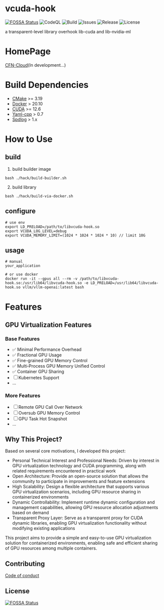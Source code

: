 # vcuda-hook
[![FOSSA Status](https://app.fossa.com/api/projects/git%2Bgithub.com%2FScaletKlazz%2Fvcuda-hook.svg?type=shield)](https://app.fossa.com/projects/git%2Bgithub.com%2FScaletKlazz%2Fvcuda-hook?ref=badge_shield)
![CodeQL](https://github.com/ScaletKlazz/vcuda-hook/actions/workflows/codeql.yml/badge.svg)
![Build](https://github.com/ScaletKlazz/vcuda-hook/actions/workflows/cmake-base-validation.yml/badge.svg)
![Issues](https://img.shields.io/github/issues/ScaletKlazz/vcuda-hook)
![Release](https://img.shields.io/github/v/release/ScaletKlazz/vcuda-hook?display_name=tag)
![License](https://img.shields.io/github/license/ScaletKlazz/vcuda-hook)

a transparent-level library overhook lib-cuda and lib-nvidia-ml

# HomePage
[CFN-Cloud](https://www.cfncloud.com)(In development...)

# Build Dependencies
- [CMake](https://cmake.org) >= 3.19
- [Docker](https://www.docker.com) > 20.10
- [CUDA](https://developer.nvidia.com/cuda-zone) >= 12.6
- [Yaml-cpp](https://github.com/jbeder/yaml-cpp) > 0.7
- [Spdlog](https://github.com/gabime/spdlog) > 1.x

# How to Use
## build
1. build builder image
```
bash ./hack/build-builder.sh
```
2. build library
```
bash ./hack/build-via-docker.sh
```
## configure
```
# use env
export LD_PRELOAD=/path/to/libvcuda-hook.so
export VCUDA_LOG_LEVEL=debug
export VCUDA_MEMORY_LIMIT=(1024 * 1024 * 1024 * 10) // limit 10G
```
## usage
```
# manual
your_application

# or use docker
docker run -it --gpus all --rm -v /path/to/libvcuda-hook.so:/usr/lib64/libvcuda-hook.so -e LD_PRELOAD=/usr/lib64/libvcuda-hook.so vllm/vllm-openai:latest bash
```

# Features

## GPU Virtualization Features

### Base Features
- ✅ Minimal Performance Overhead
- ✅ Fractional GPU Usage
- ✅ Fine-grained GPU Memory Control
- ✅ Multi‑Process GPU Memory Unified Control
- ✅ Container GPU Sharing
- ☐ Kubernetes Support
- ...

### More Features
- ☐ Remote GPU Call Over Network
- ☐ Oversub GPU Memory Control
- ☐ GPU Task Hot Snapshot
- ...


## Why This Project?
Based on several core motivations, I developed this project:

- Personal Technical Interest and Professional Needs: Driven by interest in GPU virtualization technology and CUDA programming, along with related requirements encountered in practical work
- Open Architecture: Provide an open-source solution that allows the community to participate in improvements and feature extensions
- High Scalability: Design a flexible architecture that supports various GPU virtualization scenarios, including GPU resource sharing in containerized environments
- Dynamic Controllability: Implement runtime dynamic configuration and management capabilities, allowing GPU resource allocation adjustments based on demand
- Transparent Proxy Layer: Serve as a transparent proxy for CUDA dynamic libraries, enabling GPU virtualization functionality without modifying existing applications

This project aims to provide a simple and easy-to-use GPU virtualization solution for containerized environments, enabling safe and efficient sharing of GPU resources among multiple containers.

## Contributing
[Code of conduct](/CODE_OF_CONDUCT.md)

## License
[![FOSSA Status](https://app.fossa.com/api/projects/git%2Bgithub.com%2FScaletKlazz%2Fvcuda-hook.svg?type=large)](https://app.fossa.com/projects/git%2Bgithub.com%2FScaletKlazz%2Fvcuda-hook?ref=badge_large)